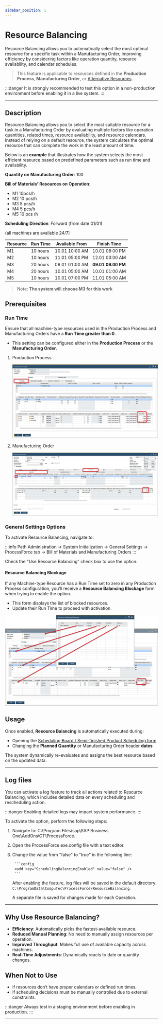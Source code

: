 ```yaml
---
sidebar_position: 5
---
```


# Resource Balancing

Resource Balancing allows you to automatically select the most optimal resource for a specific task within a Manufacturing Order, improving efficiency by considering factors like operation quantity, resource availability, and calendar schedules.

> This feature is applicable to resources defined in the **Production Process**, **Manufacturing Order**, or [Alternative Resources](./gantt-chart/alternative-resources.md).

:::danger
It is strongly recommended to test this option in a non-production environment before enabling it in a live system.
:::

---

## Description

Resource Balancing allows you to select the most suitable resource for a task in a Manufacturing Order by evaluating multiple factors like operation quantities, related times, resource availability, and resource calendars. Instead of relying on a default resource, the system calculates the optimal resource that can complete the work in the least amount of time.

Below is an **example** that illustrates how the system selects the most efficient resource based on predefined parameters such as run time and availability.

**Quantity on Manufacturing Order**: 100

**Bill of Materials' Resources on Operation**:

- M1 10pcs/h
- M2 10 pcs/h
- M3 5 pcs/h
- M4 5 pcs/h
- M5 10 pcs /h

**Scheduling Direction**: Forward (from date 01/01)

(all machines are available 24/7)

| Resource | Run Time | Available From | Finish Time         |
|----------|----------|----------------|---------------------|
| M1       | 10 hours   | 10.01 10:00 AM | 10.01 08:00 PM      |
| M2       | 10 hours   | 11.01 05:00 PM | 12.01 03:00 AM      |
| M3       | 20 hours   | 09.01 01:00 AM | **09.01 09:00 PM**  |
| M4       | 20 hours   | 10.01 05:00 AM | 10.01 01:00 AM      |
| M5       | 10 hours   | 10.01 07:00 PM | 11.01 05:00 AM      |

>Note: **The system will choose M3 for this work**

## Prerequisites

### Run Time

Ensure that all machine-type resources used in the Production Process and Manufacturing Orders have a **Run Time greater than 0**.

- This setting can be configured either in the **Production Process** or the **Manufacturing Order**.

1. Production Process

    ![Production Process Runtime](./media/resource-balancing/production-process-runtime.webp)

2. Manufacturing Order

    ![Manufacturing Order Run Time](./media/resource-balancing/manufacturing-order-runtime.webp)

### General Settings Options

To activate Resource Balancing, navigate to:

:::info Path
    Administration → System Initialization → General Settings → ProcessForce tab → Bill of Materials and Manufacturing Orders
:::

Check the "Use Resource Balancing" check box to use the option.

#### Resource Balancing Blockage

If any Machine-type Resource has a Run Time set to zero in any Production Process configuration, you’ll receive a **Resource Balancing Blockage** form when trying to enable the option.

- This form displays the list of blocked resources.
- Update their Run Time to proceed with activation.

![Resource Balancing Blockage](./media/resource-balancing/resource-balancing-blockage.webp)

## Usage

Once enabled, **Resource Balancing** is automatically executed during:

- Opening the [Scheduling Board / Semi-finished Product Scheduling form](./scheduling-board.md#how-to-open-scheduling-board--semi-finished-product-scheduling)
- Changing the **Planned Quantity** or Manufacturing Order header **dates**

The system dynamically re-evaluates and assigns the best resource based on the updated data.

---

## Log files

You can activate a log feature to track all actions related to Resource Balancing, which includes detailed data on every scheduling and rescheduling action.

:::danger
Enabling detailed logs may impact system performance.
:::

To activate the option, perform the following steps:

1. Navigate to: C:\Program Files\sap\SAP Business One\AddOns\CT\ProcessForce.
2. Open the ProcessForce.exe.config file with a text editor.
3. Change the value from "false" to "true" in the following line:

        ```config
        <add key="SchedulingBalancingEnabled" value="false" />
        ```

   After enabling the feature, log files will be saved in the default directory:
   `C:\ProgramData\CompuTec\ProcessForce\ResourceBalancing`.

   A separate file is saved for changes made for each Operation.

---

## Why Use Resource Balancing?

- **Efficiency**: Automatically picks the fastest-available resource.
- **Reduced Manual Planning**: No need to manually assign resources per operation.
- **Improved Throughput**: Makes full use of available capacity across machines.
- **Real-Time Adjustments**: Dynamically reacts to date or quantity changes.

## When Not to Use

- If resources don’t have proper calendars or defined run times.
- If scheduling decisions must be manually controlled due to external constraints.

:::danger
Always test in a staging environment before enabling in production.
:::

---
